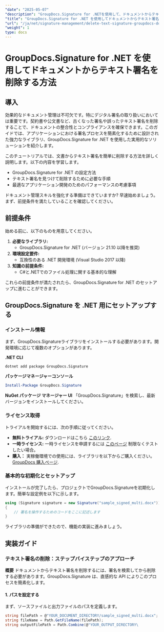 ```yaml
---
"date": "2025-05-07"
"description": "GroupDocs.Signature for .NETを使用して、ドキュメントからテキスト署名を効率的に削除する方法を学びましょう。このわかりやすいガイドで、ドキュメント管理を強化しましょう。"
"title": "GroupDocs.Signature for .NET を使用してドキュメントからテキスト署名を削除する方法"
"url": "/ja/net/signature-management/delete-text-signature-groupdocs-dotnet/"
"weight": 1
type: docs
---
```

# GroupDocs.Signature for .NET を使用してドキュメントからテキスト署名を削除する方法

## 導入

効果的なドキュメント管理は不可欠です。特にデジタル署名の取り扱いにおいては重要です。契約書や公文書など、古くなった署名や誤ったテキスト署名を削除することで、ドキュメントの整合性とコンプライアンスを確保できます。このガイドでは、アプリケーションにおける署名プロセスを簡素化するために設計された強力なライブラリ、GroupDocs.Signature for .NET を使用した実用的なソリューションを紹介します。

このチュートリアルでは、文書からテキスト署名を簡単に削除する方法を詳しく説明します。以下の内容を学習します。
- GroupDocs.Signature for .NET の設定方法
- テキスト署名を見つけて削除するために必要な手順
- 最適なアプリケーション開発のためのパフォーマンスの考慮事項

ドキュメント管理スキルを強化する準備はできていますか? 早速始めましょう。まず、前提条件を満たしていることを確認してください。

## 前提条件

始める前に、以下のものを用意してください。
1. **必要なライブラリ:**
   - GroupDocs.Signature for .NET (バージョン 21.10 以降を推奨)
2. **環境設定要件:**
   - 互換性のある .NET 開発環境 (Visual Studio 2017 以降)
3. **知識の前提条件:**
   - C#と.NETでのファイル処理に関する基本的な理解

これらの前提条件が満たされたら、GroupDocs.Signature for .NET のセットアップに進むことができます。

## GroupDocs.Signature を .NET 用にセットアップする

### インストール情報

まず、GroupDocs.Signatureライブラリをインストールする必要があります。開発環境に応じて複数のオプションがあります。

**.NET CLI**
```bash
dotnet add package GroupDocs.Signature
```

**パッケージマネージャーコンソール**
```powershell
Install-Package GroupDocs.Signature
```

**NuGet パッケージ マネージャー UI**
「GroupDocs.Signature」を検索し、最新バージョンをインストールしてください。

### ライセンス取得

トライアルを開始するには、次の手順に従ってください。
- **無料トライアル:** ダウンロードはこちら [このリンク](https://releases。groupdocs.com/signature/net/).
- **一時ライセンス:** 一時ライセンスを申請するには [このページ](https://purchase.groupdocs.com/temporary-license/) 制限なくテストしたい場合。
- **購入：** 実稼働環境での使用には、ライブラリを以下からご購入ください。 [GroupDocs 購入ページ](https://purchase。groupdocs.com/buy).

### 基本的な初期化とセットアップ

インストールが完了したら、プロジェクトでGroupDocs.Signatureを初期化します。簡単な設定例を以下に示します。

```csharp
using (Signature signature = new Signature("sample_signed_multi.docx"))
{
    // 署名を操作するためのコードをここに記述します
}
```

ライブラリの準備ができたので、機能の実装に進みましょう。

## 実装ガイド

### テキスト署名の削除：ステップバイステップのアプローチ

**概要**
ドキュメントからテキスト署名を削除するには、署名を検索してから削除する必要があります。GroupDocs.Signature は、直感的な API によりこのプロセスを簡素化します。

#### 1. パスを設定する
まず、ソースファイルと出力ファイルのパスを定義します。

```csharp
string filePath = @"YOUR_DOCUMENT_DIRECTORY/sample_signed_multi.docx"; // 実際のファイルパスで更新
string fileName = Path.GetFileName(filePath);
string outputFilePath = Path.Combine(@"YOUR_OUTPUT_DIRECTORY\